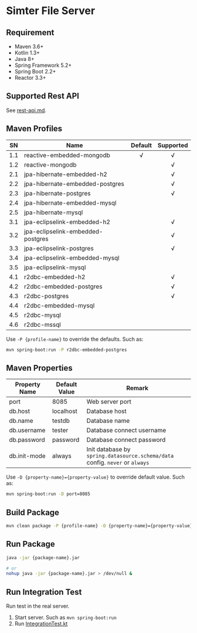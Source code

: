 #  Simter File Server

## Requirement

- Maven 3.6+
- Kotlin 1.3+
- Java 8+
- Spring Framework 5.2+
- Spring Boot 2.2+
- Reactor 3.3+

## Supported Rest API

See [rest-api.md](../docs/rest-api.md).

## Maven Profiles

| SN  | Name                              | Default | Supported |
|-----|-----------------------------------|:-------:|:---------:|
| 1.1 | reactive-embedded-mongodb         |    √    |     √     |
| 1.2 | reactive-mongodb                  |         |     √     |
| 2.1 | jpa-hibernate-embedded-h2         |         |     √     |
| 2.2 | jpa-hibernate-embedded-postgres   |         |     √     |
| 2.3 | jpa-hibernate-postgres            |         |     √     |
| 2.4 | jpa-hibernate-embedded-mysql      |         |           |
| 2.5 | jpa-hibernate-mysql               |         |           |
| 3.1 | jpa-eclipselink-embedded-h2       |         |     √     |
| 3.2 | jpa-eclipselink-embedded-postgres |         |     √     |
| 3.3 | jpa-eclipselink-postgres          |         |     √     |
| 3.4 | jpa-eclipselink-embedded-mysql    |         |           |
| 3.5 | jpa-eclipselink-mysql             |         |           |
| 4.1 | r2dbc-embedded-h2                 |         |     √     |
| 4.2 | r2dbc-embedded-postgres           |         |     √     |
| 4.3 | r2dbc-postgres                    |         |     √     |
| 4.4 | r2dbc-embedded-mysql              |         |           |
| 4.5 | r2dbc-mysql                       |         |           |
| 4.6 | r2dbc-mssql                       |         |           |

Use `-P {profile-name}` to override the defaults. Such as:

```bash
mvn spring-boot:run -P r2dbc-embedded-postgres
```

## Maven Properties

| Property Name | Default Value | Remark
|---------------|---------------|--------
| port          | 8085          | Web server port
| db.host       | localhost     | Database host
| db.name       | testdb        | Database name
| db.username   | tester        | Database connect username
| db.password   | password      | Database connect password
| db.init-mode  | always        | Init database by `spring.datasource.schema/data` config. `never` or `always`

Use `-D {property-name}={property-value}` to override default value. Such as:

```bash
mvn spring-boot:run -D port=8085
```

## Build Package

```bash
mvn clean package -P {profile-name} -D {property-name}={property-value}
```

## Run Package

```bash
java -jar {package-name}.jar

# or
nohup java -jar {package-name}.jar > /dev/null &
```

## Run Integration Test

Run test in the real server.

1. Start server. Such as `mvn spring-boot:run`
2. Run [IntegrationTest.kt]


[Embedded MongoDB]: https://github.com/flapdoodle-oss/de.flapdoodle.embed.mongo#embedded-mongodb
[MongoDB]: https://www.mongodb.com
[HyperSQL]: http://hsqldb.org
[PostgreSQL]: https://www.postgresql.org
[Embedded PostgreSQL]: https://github.com/yandex-qatools/postgresql-embedded
[MySQL]: https://www.mysql.com
[Embedded MySQL]: https://github.com/wix/wix-embedded-mysql
[IntegrationTest.kt]: https://github.com/simter/simter-file/blob/master/simter-file-starter/src/test/kotlin/tech/simter/file/starter/IntegrationTest.kt